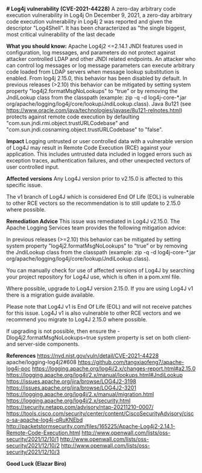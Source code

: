 **# Log4j vulnerability (CVE-2021-44228)**
A zero-day arbitrary code execution vulnerability in Log4j
On December 9, 2021, a zero-day arbitrary code execution vulnerability in Log4j 2 was reported and given the descriptor "Log4Shell".
It has been characterized as "the single biggest, most critical vulnerability of the last decade

**What you should know:**
Apache Log4j2 <=2.14.1 JNDI features used in configuration, log messages, and parameters do not protect against attacker controlled LDAP and other JNDI related endpoints. An attacker who can control log messages or log message parameters can execute arbitrary code loaded from LDAP servers when message lookup substitution is enabled. From log4j 2.15.0, this behavior has been disabled by default. 
In previous releases (>2.10) this behavior can be mitigated by setting system property "log4j2.formatMsgNoLookups" to “true” or by removing the JndiLookup class from the classpath (example: zip -q -d log4j-core-*.jar org/apache/logging/log4j/core/lookup/JndiLookup.class). 
Java 8u121 (see https://www.oracle.com/java/technologies/javase/8u121-relnotes.html) protects against remote code execution by defaulting "com.sun.jndi.rmi.object.trustURLCodebase" and "com.sun.jndi.cosnaming.object.trustURLCodebase" to "false".


**Impact**
Logging untrusted or user controlled data with a vulnerable version of Log4J may result in Remote Code Execution (RCE) against your application. This includes untrusted data included in logged errors such as exception traces, authentication failures, and other unexpected vectors of user controlled input.

**Affected versions**
Any Log4J version prior to v2.15.0 is affected to this specific issue.

The v1 branch of Log4J which is considered End Of Life (EOL) is vulnerable to other RCE vectors so the recommendation is to still update to 2.15.0 where possible.

**Remediation Advice**
This issue was remediated in Log4J v2.15.0. The Apache Logging Services team provides the following mitigation advice:

In previous releases (>=2.10) this behavior can be mitigated by setting system property "log4j2.formatMsgNoLookups" to “true” or by removing the JndiLookup class from the classpath (example: zip -q -d log4j-core-*.jar org/apache/logging/log4j/core/lookup/JndiLookup.class).

You can manually check for use of affected versions of Log4J by searching your project repository for Log4J use, which is often in a pom.xml file.

Where possible, upgrade to Log4J version 2.15.0. If you are using Log4J v1 there is a migration guide available.

Please note that Log4J v1 is End Of Life (EOL) and will not receive patches for this issue. Log4J v1 is also vulnerable to other RCE vectors and we recommend you migrate to Log4J 2.15.0 where possible.

If upgrading is not possible, then ensure the -Dlog4j2.formatMsgNoLookups=true system property is set on both client- and server-side components.

**References**
https://nvd.nist.gov/vuln/detail/CVE-2021-44228
apache/logging-log4j2#608
https://github.com/tangxiaofeng7/apache-log4j-poc
https://logging.apache.org/log4j/2.x/changes-report.html#a2.15.0
https://logging.apache.org/log4j/2.x/manual/lookups.html#JndiLookup
https://issues.apache.org/jira/browse/LOG4J2-3198
https://issues.apache.org/jira/browse/LOG4J2-3201
https://logging.apache.org/log4j/2.x/manual/migration.html
https://logging.apache.org/log4j/2.x/security.html
https://security.netapp.com/advisory/ntap-20211210-0007/
https://tools.cisco.com/security/center/content/CiscoSecurityAdvisory/cisco-sa-apache-log4j-qRuKNEbd
http://packetstormsecurity.com/files/165225/Apache-Log4j2-2.14.1-Remote-Code-Execution.html
http://www.openwall.com/lists/oss-security/2021/12/10/1
http://www.openwall.com/lists/oss-security/2021/12/10/2
http://www.openwall.com/lists/oss-security/2021/12/10/3


**Good Luck (Elazar Biro)**
